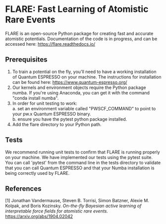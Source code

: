 # FLARE: Fast Learning of Atomistic Rare Events

FLARE is an open-source Python package for creating fast and accurate atomistic potentials. Documentation of the code is in progress, and can be accessed here: https://flare.readthedocs.io/


## Prerequisites
1. To train a potential on the fly, you'll need to have a working installation of Quantum ESPRESSO on your machine. The instructions for installation can be found here: https://www.quantum-espresso.org/
2. Our kernels and environment objects require the Python package numba. If you're using Anaconda, you can get it with the command "conda install numba".
3. In order for unit testing to work:<br/>
   a. set an environment variable called "PWSCF_COMMAND" to point to your pw.x Quantum ESPRESSO binary.<br/>
   b. ensure you have the pytest python package installed.
4. Add the flare directory to your Python path.

## Tests
We recommend running unit tests to confirm that FLARE is running properly on your machine. We have implemented our tests using the pytest suite. You can call 'pytest' from the command line in the tests directory to validate that you can call Quantum ESPRESSO and that your Numba installation is being correctly used by FLARE.

## References
[1] Jonathan Vandermause, Steven B. Torrisi, Simon Batzner, Alexie M. Kolpak, and Boris Kozinsky. *On-the-fly Bayesian active learning of interpretable force fields for atomistic rare events.* https://arxiv.org/abs/1904.02042
